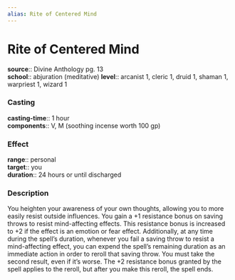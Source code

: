 ```yaml
---
alias: Rite of Centered Mind
---
```


# Rite of Centered Mind 

**source**:: Divine Anthology pg. 13  
**school**:: abjuration (meditative)
**level**:: arcanist 1, cleric 1, druid 1, shaman 1, warpriest 1, wizard 1

### Casting 

**casting-time**:: 1 hour  
**components**:: V, M (soothing incense worth 100 gp)

### Effect 

**range**:: personal  
**target**:: you  
**duration**:: 24 hours or until discharged

### Description 

You heighten your awareness of your own thoughts, allowing you to more easily resist outside influences. You gain a +1 resistance bonus on saving throws to resist mind-affecting effects. This resistance bonus is increased to +2 if the effect is an emotion or fear effect. Additionally, at any time during the spell’s duration, whenever you fail a saving throw to resist a mind-affecting effect, you can expend the spell’s remaining duration as an immediate action in order to reroll that saving throw. You must take the second result, even if it’s worse. The +2 resistance bonus granted by the spell applies to the reroll, but after you make this reroll, the spell ends.
